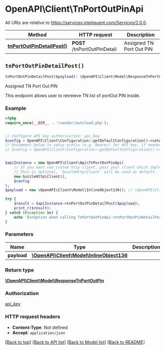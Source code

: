 # OpenAPI\Client\TnPortOutPinApi

All URIs are relative to https://services.inteliquent.com/Services/2.0.0.

Method | HTTP request | Description
------------- | ------------- | -------------
[**tnPortOutPinDetailPost()**](TnPortOutPinApi.md#tnPortOutPinDetailPost) | **POST** /tnPortOutPinDetail | Assigned TN Port Out PIN


## `tnPortOutPinDetailPost()`

```php
tnPortOutPinDetailPost($payload): \OpenAPI\Client\Model\ResponseTnPortOutPin
```

Assigned TN Port Out PIN

This endpoint allows user to retreieve TN list of portOut PIN inside.

### Example

```php
<?php
require_once(__DIR__ . '/vendor/autoload.php');


// Configure API key authorization: api_key
$config = OpenAPI\Client\Configuration::getDefaultConfiguration()->setApiKey('Authorization', 'YOUR_API_KEY');
// Uncomment below to setup prefix (e.g. Bearer) for API key, if needed
// $config = OpenAPI\Client\Configuration::getDefaultConfiguration()->setApiKeyPrefix('Authorization', 'Bearer');


$apiInstance = new OpenAPI\Client\Api\TnPortOutPinApi(
    // If you want use custom http client, pass your client which implements `GuzzleHttp\ClientInterface`.
    // This is optional, `GuzzleHttp\Client` will be used as default.
    new GuzzleHttp\Client(),
    $config
);
$payload = new \OpenAPI\Client\Model\InlineObject136(); // \OpenAPI\Client\Model\InlineObject136

try {
    $result = $apiInstance->tnPortOutPinDetailPost($payload);
    print_r($result);
} catch (Exception $e) {
    echo 'Exception when calling TnPortOutPinApi->tnPortOutPinDetailPost: ', $e->getMessage(), PHP_EOL;
}
```

### Parameters

Name | Type | Description  | Notes
------------- | ------------- | ------------- | -------------
 **payload** | [**\OpenAPI\Client\Model\InlineObject136**](../Model/InlineObject136.md)|  |

### Return type

[**\OpenAPI\Client\Model\ResponseTnPortOutPin**](../Model/ResponseTnPortOutPin.md)

### Authorization

[api_key](../../README.md#api_key)

### HTTP request headers

- **Content-Type**: Not defined
- **Accept**: `application/json`

[[Back to top]](#) [[Back to API list]](../../README.md#endpoints)
[[Back to Model list]](../../README.md#models)
[[Back to README]](../../README.md)
